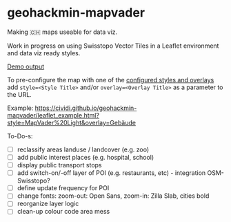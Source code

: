 # geohackmin-mapvader
Making 🇨🇭 maps useable for data viz.

Work in progress on using Swisstopo Vector Tiles in a Leaflet environment and data viz ready styles.

[Demo output](https://cividi.github.io/geohackmin-mapvader/leaflet_example.html)

To pre-configure the map with one of the [configured styles and overlays](config.yaml) add `style=<Style Title>` and/or `overlay=<Overlay Title>` as a parameter to the URL.

Example: https://cividi.github.io/geohackmin-mapvader/leaflet_example.html?style=MapVader%20Light&overlay=Gebäude

To-Do-s:
- [ ] reclassify areas landuse / landcover (e.g. zoo)
- [ ] add public interest places (e.g. hospital, school)
- [ ] display public transport stops 
- [ ] add switch-on/-off layer of POI (e.g. restaurants, etc) - integration OSM-Swisstopo?
- [ ] define update frequency for POI
- [ ] change fonts: zoom-out: Open Sans, zoom-in: Zilla Slab, cities bold
- [ ] reorganize layer logic
- [ ] clean-up colour code area mess
